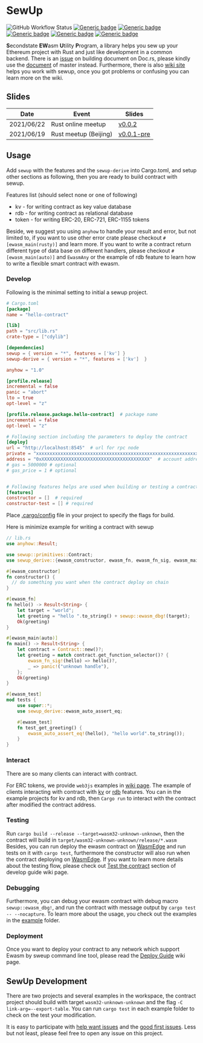 # SewUp

![GitHub Workflow Status](https://img.shields.io/github/workflow/status/second-state/SewUp/CI)
[![Generic badge](https://img.shields.io/badge/sewup-0.0.11-green.svg)](https://crates.io/crates/sewup)
[![Generic badge](https://img.shields.io/badge/SewUpDoc-main-green.svg)](https://second-state.github.io/SewUp/sewup/)
[![Generic badge](https://img.shields.io/badge/sewup_derive-0.0.11-green.svg)](https://crates.io/crates/sewup-derive)
[![Generic badge](https://img.shields.io/badge/SewUpDeriveDoc-main-green.svg)](https://second-state.github.io/SewUp/sewup_derive/)
[![Generic badge](https://img.shields.io/badge/cargo_sewup-0.0.11-green.svg)](https://crates.io/crates/cargo-sewup)

**S**econdstate **EW**asm **U**tility **P**rogram, a library helps you sew up your Ethereum project with Rust and just like development in a common backend.
There is an [issue](https://github.com/second-state/SewUp/issues/116) on building document on Doc.rs, please kindly use the [document](https://second-state.github.io/SewUp/sewup/) of master instead.
Furthermore, there is also [wiki site](https://github.com/second-state/SewUp/wiki) helps you work with sewup, once you got problems or confusing you can learn more on the wiki.

## Slides
| Date       | Event                 | Slides                                                      |
|------------|-----------------------|-------------------------------------------------------------|
| 2021/06/22 | Rust online meetup    | [v0.0.2](https://slides.com/yanganto/ethereum-wasm-in-rust) |
| 2021/06/19 | Rust meetup (Beijing) | [v0.0.1-pre](https://slides.com/yanganto/sewup)             |

## Usage
Add `sewup` with the features and the `sewup-derive` into Cargo.toml, and setup other sections
as following, then you are ready to build contract with sewup.

Features list (should select none or one of following)
- kv - for writing contract as key value database
- rdb - for writing contract as relational database
- token - for writing ERC-20, ERC-721, ERC-1155 tokens

Beside, we suggest you using `anyhow` to handle your result and error, but not limited to,
if you want to use other error crate please checkout `#[ewasm_main(rusty)]` and learn more.
If you want to write a contract return different type of data base on different handlers,
please checkout `#[ewasm_main(auto)]` and `EwasmAny` or the example of rdb feature to learn
how to write a flexible smart contract with ewasm.

### Develop
Following is the minimal setting to initial a sewup project.
```toml
# Cargo.toml
[package]
name = "hello-contract"

[lib]
path = "src/lib.rs"
crate-type = ["cdylib"]

[dependencies]
sewup = { version = "*", features = ['kv'] }
sewup-derive = { version = "*", features = ['kv']  }

anyhow = "1.0"

[profile.release]
incremental = false
panic = "abort"
lto = true
opt-level = "z"

[profile.release.package.hello-contract]  # package name
incremental = false
opt-level = "z"

# Following section including the parameters to deploy the contract
[deploy]
url = "http://localhost:8545"  # url for rpc node
private = "xxxxxxxxxxxxxxxxxxxxxxxxxxxxxxxxxxxxxxxxxxxxxxxxxxxxxxxxxxxxxxxx"  # private key
address = "0xXXXXXXXXXXXXXXXXXXXXXXXXXXXXXXXXXXXXXXXX"  # account address
# gas = 5000000 # optional
# gas_price = 1 # optional


# Following features helps are used when building or testing a contract
[features]
constructor = []  # required
constructor-test = [] # required
```
Place [.cargo/config](./examples/hello-contract/.cargo/config) file in your project to specify the flags for build.

Here is minimize example for writing a contract with sewup
```rust
// lib.rs
use anyhow::Result;

use sewup::primitives::Contract;
use sewup_derive::{ewasm_constructor, ewasm_fn, ewasm_fn_sig, ewasm_main, ewasm_test};

#[ewasm_constructor]
fn constructor() {
  // do something you want when the contract deploy on chain
}

#[ewasm_fn]
fn hello() -> Result<String> {
    let target = "world";
    let greeting = "hello ".to_string() + sewup::ewasm_dbg!(target);
    Ok(greeting)
}

#[ewasm_main(auto)]
fn main() -> Result<String> {
    let contract = Contract::new()?;
    let greeting = match contract.get_function_selector()? {
        ewasm_fn_sig!(hello) => hello()?,
        _ => panic!("unknown handle"),
    };
    Ok(greeting)
}

#[ewasm_test]
mod tests {
    use super::*;
    use sewup_derive::ewasm_auto_assert_eq;

    #[ewasm_test]
    fn test_get_greeting() {
        ewasm_auto_assert_eq!(hello(), "hello world".to_string());
    }
}
```

### Interact
There are so many clients can interact with contract.

For ERC tokens, we provide `web3js` examples in [wiki page](https://github.com/second-state/SewUp/wiki/ERC-Testing).
The example of clients interacting with contract with [kv](https://github.com/second-state/SewUp/blob/main/examples/kv-contract/src/client.rs) or [rdb](https://github.com/second-state/SewUp/blob/main/examples/rdb-contract/src/client.rs) features.
You can in the example projects for kv and rdb, then `Cargo run` to interact with the contract after modified the contract address.

### Testing
Run `cargo build --release --target=wasm32-unknown-unknown`, then the contract will build in `target/wasm32-unknown-unknown/release/*.wasm`
Besides, you can run deploy the ewasm contract on [WasmEdge](https://github.com/WasmEdge/WasmEdge) and run tests on it with `cargo test`,
furthermore the constructor will also run when the contract deploying on [WasmEdge](https://github.com/WasmEdge/WasmEdge).
If you want to learn more details about the testing flow, please check out [Test the contract](https://github.com/second-state/SewUp/wiki/Develop-Guide#test-the-contract) section of develop guide wiki page.


### Debugging
Furthermore, you can debug your ewasm contract with debug macro `sewup::ewasm_dbg!`, and run the contract with message output by `cargo test -- --nocapture`.
To learn more about the usage, you check out the examples in the [example](./examples/) folder.

### Deployment
Once you want to deploy your contract to any network which support Ewasm by sweup command line tool, please read the [Deploy Guide](https://github.com/second-state/SewUp/wiki/Deploy-Guide) wiki page.

## SewUp Development
There are two projects and several examples in the workspace, the contract project should build with target
`wasm32-unknown-unknown` and the flag `-C link-arg=--export-table`.
You can run `cargo test` in each example folder to check on the test your modification.

It is easy to participate with [help want issues](https://github.com/second-state/SewUp/issues?q=is%3Aopen+is%3Aissue+label%3A%22help+wanted%22) and the [good first issues](https://github.com/second-state/SewUp/issues?q=is%3Aopen+is%3Aissue+label%3A%22good+first+issue%22).
Less but not least, please feel free to open any issue on this project.
